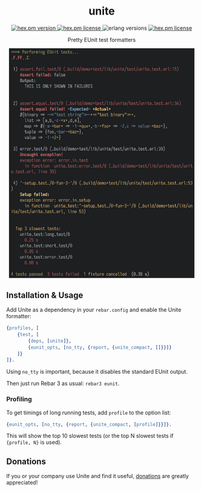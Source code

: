 <h1 align="center">unite</h1>

<p align="center">
  <a href="https://hex.pm/packages/unite">
    <img alt="hex.pm version" src="https://img.shields.io/hexpm/v/unite?style=flat-square"/>
  </a>
  <a href="LICENSE">
    <img alt="hex.pm license" src="https://img.shields.io/hexpm/l/unite?style=flat-square"/>
  </a>
  <img alt="erlang versions" src="https://img.shields.io/badge/erlang-21+-blue.svg?style=flat-square"/>
  <a href="https://github.com/sponsors/eproxus">
    <img alt="hex.pm license" src="https://img.shields.io/github/sponsors/eproxus?style=flat-square&color=%23ec6cb9"/>
  </a>
</p>

<p align="center">
  Pretty EUnit test formatters
</p>
<p align="center">
  <img src="assets/screenshots/screenshot.png" width="490" alt="Example output" />
</p>

## Installation & Usage

Add Unite as a dependency in your `rebar.config` and enable the Unite formatter:

```erlang
{profiles, [
    {test, [
        {deps, [unite]},
        {eunit_opts, [no_tty, {report, {unite_compact, []}}]}
    ]}
]}.

```

Using `no_tty` is important, because it disables the standard EUnit output.

Then just run Rebar 3 as usual: `rebar3 eunit`.

### Profiling

To get timings of long running tests, add `profile` to the option list:

```erlang
{eunit_opts, [no_tty, {report, {unite_compact, [profile]}}]}.
```

This will show the top 10 slowest tests (or the top N slowest tests if
`{profile, N}` is used).

## Donations

If you or your company use Unite and find it useful, [donations](https://github.com/sponsors/eproxus) are greatly appreciated!
